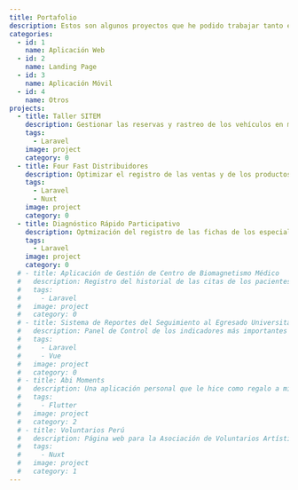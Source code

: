 ```yaml
---
title: Portafolio
description: Estos son algunos proyectos que he podido trabajar tanto en una empresa como personalmente
categories:
  - id: 1
    name: Aplicación Web
  - id: 2
    name: Landing Page
  - id: 3
    name: Aplicación Móvil
  - id: 4
    name: Otros
projects:
  - title: Taller SITEM
    description: Gestionar las reservas y rastreo de los vehículos en mantenimiento.
    tags:
      - Laravel
    image: project
    category: 0
  - title: Four Fast Distribuidores
    description: Optimizar el registro de las ventas y de los productos en stock
    tags:
      - Laravel
      - Nuxt
    image: project
    category: 0
  - title: Diagnóstico Rápido Participativo
    description: Optmización del registro de las fichas de los especialistas a las instituciones educativas básicas.
    tags:
      - Laravel
    image: project
    category: 0
  # - title: Aplicación de Gestión de Centro de Biomagnetismo Médico
  #   description: Registro del historial de las citas de los pacientes y sus pares biomagnéticos
  #   tags:
  #     - Laravel
  #   image: project
  #   category: 0
  # - title: Sistema de Reportes del Seguimiento al Egresado Universitario
  #   description: Panel de Control de los indicadores más importantes tales como su estado laboral, grado académico y relación con la institución
  #   tags:
  #     - Laravel
  #     - Vue
  #   image: project
  #   category: 0
  # - title: Abi Moments
  #   description: Una aplicación personal que le hice como regalo a mi esposa la cual es un clon de instagram y muestra algunos de los momentos más importantes que hemos pasado
  #   tags:
  #     - Flutter
  #   image: project
  #   category: 2
  # - title: Voluntarios Perú
  #   description: Página web para la Asociación de Voluntarios Artísticos del Perú la cual hace eventos artísticos enseñan el arte y cultura del Perú
  #   tags:
  #     - Nuxt
  #   image: project
  #   category: 1
---
```

